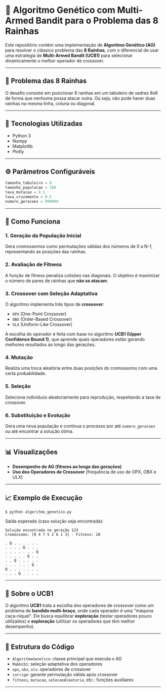 
# 🧬 Algoritmo Genético com Multi-Armed Bandit para o Problema das 8 Rainhas

Este repositório contém uma implementação de **Algoritmo Genético (AG)** para resolver o clássico problema das **8 Rainhas**, com o diferencial de usar uma estratégia de **Multi-Armed Bandit (UCB1)** para selecionar dinamicamente o melhor operador de crossover.

---

## 🧠 Problema das 8 Rainhas

O desafio consiste em posicionar 8 rainhas em um tabuleiro de xadrez 8x8 de forma que nenhuma possa atacar outra. Ou seja, não pode haver duas rainhas na mesma linha, coluna ou diagonal.

---

## 🔧 Tecnologias Utilizadas

- Python 3
- Numpy
- Matplotlib
- Plotly

---

## ⚙️ Parâmetros Configuráveis

```python
tamanho_tabuleiro = 8
tamanho_populacao = 100
taxa_mutacao = 0.1
taxa_cruzamento = 0.5
numero_geracoes = 999999
```

---

## 🚀 Como Funciona

### 1. Geração da População Inicial
Gera cromossomos como permutações válidas dos números de 0 a N-1, representando as posições das rainhas.

### 2. Avaliação de Fitness
A função de fitness penaliza colisões nas diagonais. O objetivo é maximizar o número de pares de rainhas que **não se atacam**.

### 3. Crossover com Seleção Adaptativa

O algoritmo implementa três tipos de **crossover**:
- `OPX` (One-Point Crossover)
- `OBX` (Order-Based Crossover)
- `ULX` (Uniform-Like Crossover)

A escolha do operador é feita com base no algoritmo **UCB1 (Upper Confidence Bound 1)**, que aprende quais operadores estão gerando melhores resultados ao longo das gerações.

### 4. Mutação
Realiza uma troca aleatória entre duas posições do cromossomo com uma certa probabilidade.

### 5. Seleção
Seleciona indivíduos aleatoriamente para reprodução, respeitando a taxa de crossover.

### 6. Substituição e Evolução
Gera uma nova população e continua o processo por até `numero_geracoes` ou até encontrar a solução ótima.

---

## 📊 Visualizações

- **Desempenho do AG (fitness ao longo das gerações)**
- **Uso dos Operadores de Crossover** (frequência de uso de OPX, OBX e ULX)

---

## 📈 Exemplo de Execução

```bash
$ python algoritmo_genetico.py
```

Saída esperada (caso solução seja encontrada):

```
Solução encontrada na geração 123
Cromossomo: [0 4 7 5 2 6 1 3] - Fitness: 28

. Q . . . . . .
. . . . Q . . .
. . . . . . . Q
. . . . . Q . .
. . Q . . . . .
. . . . . . Q .
Q . . . . . . .
. . . Q . . . .
```

---

## 📌 Sobre o UCB1

O algoritmo **UCB1** trata a escolha dos operadores de crossover como um problema de **bandido multi-braço**, onde cada operador é uma "máquina caça-níquel". Ele busca equilibrar **exploração** (testar operadores pouco utilizados) e **exploração** (utilizar os operadores que têm melhor desempenho).

---

## 📂 Estrutura do Código

- `AlgoritmoGenetico`: classe principal que executa o AG
- `MabUcb1`: seleção adaptativa dos operadores
- `opx`, `obx`, `ulx`: operadores de crossover
- `corrige`: garante permutação válida após crossover
- `fitness`, `mutacao`, `selecaoAleatoria`, etc.: funções auxiliares

---
